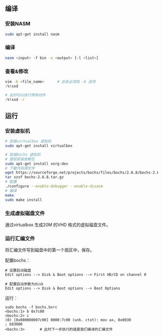 ## 编译

### 安装NASM

```bash
sudo apt-get install nasm
```



### 编译

```bash
nasm <input> -f bin -o <output> [-l <list>]
```



### 查看&修改

```bash
vim -b <file_name>		# 此处必须加 -b 选项
:%!xxd

# 此时可以执行修改动作
:%!xxd -r
```



## 运行

### 安装虚拟机

```bash
# 安装virtualbox 虚拟机
sudo apt-get install virtualbox

# 安装bochs 虚拟机
# 提前安装依赖包
sudo apt-get install xorg-dev
# 下载代码源文件
wget https://sourceforge.net/projects/bochs/files/bochs/2.6.8/bochs-2.6.8.tar.gz
tar xzvf bochs-2.6.8.tar.gz
# 配置
./configure --enable-debugger --enable-disasm
# 编译
make
sudo make install
```



### 生成虚拟磁盘文件

通过virtualbox 生成20M 的VHD 格式的虚拟磁盘文件。



### 运行汇编文件

将汇编文件写到磁盘中的第一个扇区中，保存。



配置bochs：

```
# 设置启动磁盘
Edit options --> Disk & Boot options --> First HD/CD on channel 0

# 配置启动参数为disk
Edit options --> Disk & Boot options --> Boot Options
```



运行：

```
sudo bochs -f bochs.bxrc
<bochs:1> b 0x7c00
<bochs:2> c
(0) [0x000000007c00] 0000:7c00 (unk. ctxt): mov ax, 0x0030            ; b83000
<bochs:3>		# 此时下一步执行的就是我们编译的汇编文件
```









